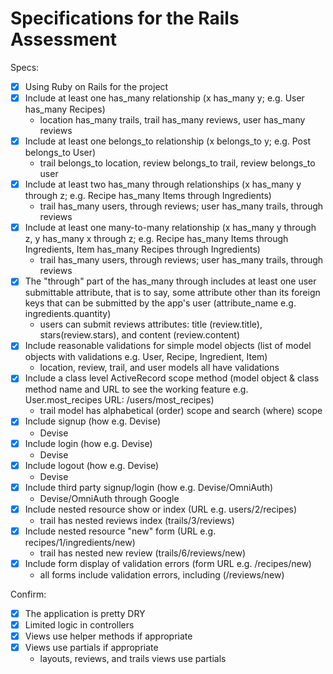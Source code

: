 # Specifications for the Rails Assessment

Specs:
- [x] Using Ruby on Rails for the project
- [x] Include at least one has_many relationship (x has_many y; e.g. User has_many Recipes)
  - location has_many trails, trail has_many reviews, user has_many reviews
- [x] Include at least one belongs_to relationship (x belongs_to y; e.g. Post belongs_to User)
  - trail belongs_to location, review belongs_to trail, review belongs_to user
- [x] Include at least two has_many through relationships (x has_many y through z; e.g. Recipe has_many Items through Ingredients)
  - trail has_many users, through reviews; user has_many trails, through reviews
- [x] Include at least one many-to-many relationship (x has_many y through z, y has_many x through z; e.g. Recipe has_many Items through Ingredients, Item has_many Recipes through Ingredients)
  - trail has_many users, through reviews; user has_many trails, through reviews
- [x] The "through" part of the has_many through includes at least one user submittable attribute, that is to say, some attribute other than its foreign keys that can be submitted by the app's user (attribute_name e.g. ingredients.quantity)
  - users can submit reviews attributes: title (review.title), stars(review.stars), and content (review.content)
- [x] Include reasonable validations for simple model objects (list of model objects with validations e.g. User, Recipe, Ingredient, Item)
  - location, review, trail, and user models all have validations
- [x] Include a class level ActiveRecord scope method (model object & class method name and URL to see the working feature e.g. User.most_recipes URL: /users/most_recipes)
  - trail model has alphabetical (order) scope and search (where) scope
- [x] Include signup (how e.g. Devise)
  - Devise
- [x] Include login (how e.g. Devise)
  - Devise
- [x] Include logout (how e.g. Devise)
  - Devise
- [x] Include third party signup/login (how e.g. Devise/OmniAuth)
  - Devise/OmniAuth through Google
- [x] Include nested resource show or index (URL e.g. users/2/recipes)
  - trail has nested reviews index (trails/3/reviews)
- [x] Include nested resource "new" form (URL e.g. recipes/1/ingredients/new)
  - trail has nested new review (trails/6/reviews/new)
- [x] Include form display of validation errors (form URL e.g. /recipes/new)
  - all forms include validation errors, including (/reviews/new)

Confirm:
- [x] The application is pretty DRY
- [x] Limited logic in controllers
- [x] Views use helper methods if appropriate
- [x] Views use partials if appropriate
  - layouts, reviews, and trails views use partials
